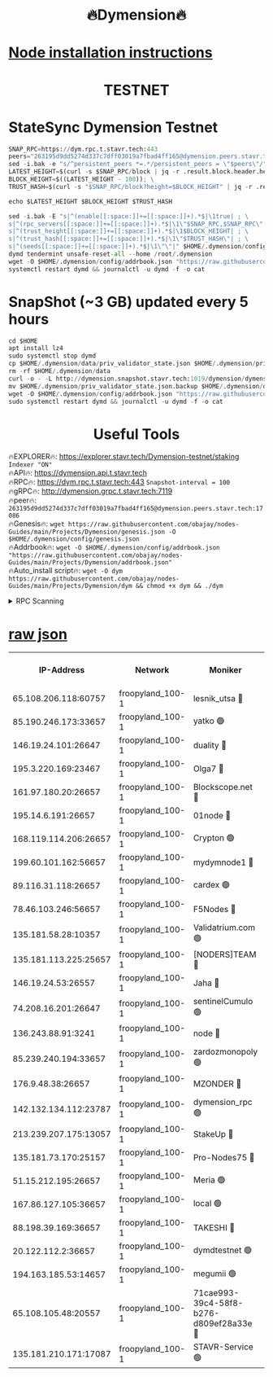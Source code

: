 <h1 align="center"> 🔥Dymension🔥</h1>

[Node installation instructions](https://github.com/obajay/nodes-Guides/tree/main/Projects/Dymension)
=

<h1 align="center"> TESTNET</h1>

# StateSync Dymension Testnet
```python
SNAP_RPC=https://dym.rpc.t.stavr.tech:443
peers="263195d9dd5274d337c7dff03019a7fbad4ff165@dymension.peers.stavr.tech:17086"
sed -i.bak -e "s/^persistent_peers *=.*/persistent_peers = \"$peers\"/" $HOME/.dymension/config/config.toml
LATEST_HEIGHT=$(curl -s $SNAP_RPC/block | jq -r .result.block.header.height); \
BLOCK_HEIGHT=$((LATEST_HEIGHT - 100)); \
TRUST_HASH=$(curl -s "$SNAP_RPC/block?height=$BLOCK_HEIGHT" | jq -r .result.block_id.hash)

echo $LATEST_HEIGHT $BLOCK_HEIGHT $TRUST_HASH

sed -i.bak -E "s|^(enable[[:space:]]+=[[:space:]]+).*$|\1true| ; \
s|^(rpc_servers[[:space:]]+=[[:space:]]+).*$|\1\"$SNAP_RPC,$SNAP_RPC\"| ; \
s|^(trust_height[[:space:]]+=[[:space:]]+).*$|\1$BLOCK_HEIGHT| ; \
s|^(trust_hash[[:space:]]+=[[:space:]]+).*$|\1\"$TRUST_HASH\"| ; \
s|^(seeds[[:space:]]+=[[:space:]]+).*$|\1\"\"|" $HOME/.dymension/config/config.toml
dymd tendermint unsafe-reset-all --home /root/.dymension
wget -O $HOME/.dymension/config/addrbook.json "https://raw.githubusercontent.com/obajay/nodes-Guides/main/Projects/Dymension/addrbook.json"
systemctl restart dymd && journalctl -u dymd -f -o cat

```
# SnapShot (~3 GB) updated every 5 hours
```python
cd $HOME
apt install lz4
sudo systemctl stop dymd
cp $HOME/.dymension/data/priv_validator_state.json $HOME/.dymension/priv_validator_state.json.backup
rm -rf $HOME/.dymension/data
curl -o - -L http://dymension.snapshot.stavr.tech:1019/dymension/dymension-snap.tar.lz4 | lz4 -c -d - | tar -x -C $HOME/.dymension --strip-components 2
mv $HOME/.dymension/priv_validator_state.json.backup $HOME/.dymension/data/priv_validator_state.json
wget -O $HOME/.dymension/config/addrbook.json "https://raw.githubusercontent.com/obajay/nodes-Guides/main/Projects/Dymension/addrbook.json"
sudo systemctl restart dymd && journalctl -u dymd -f -o cat
```

 <h1 align="center"> Useful Tools</h1>

🔥EXPLORER🔥:     https://explorer.stavr.tech/Dymension-testnet/staking        `Indexer "ON"` \
🔥API🔥:          https://dymension.api.t.stavr.tech \
🔥RPC🔥:          https://dym.rpc.t.stavr.tech:443                  `Snapshot-interval = 100` \
🔥gRPC🔥:         http://dymension.grpc.t.stavr.tech:7119 \
🔥peer🔥:         `263195d9dd5274d337c7dff03019a7fbad4ff165@dymension.peers.stavr.tech:17086` \
🔥Genesis🔥:     ```wget https://raw.githubusercontent.com/obajay/nodes-Guides/main/Projects/Dymension/genesis.json -O $HOME/.dymension/config/genesis.json``` \
🔥Addrbook🔥:    ```wget -O $HOME/.dymension/config/addrbook.json "https://raw.githubusercontent.com/obajay/nodes-Guides/main/Projects/Dymension/addrbook.json"``` \
🔥Auto_install script🔥: ```wget -O dym https://raw.githubusercontent.com/obajay/nodes-Guides/main/Projects/Dymension/dym && chmod +x dym && ./dym```

<details>
<summary>RPC Scanning</summary>

<h2 align="center"> We scan nodes in real time every 4 hours. And we provide the final result of RPC endpoints.
We cannot influence the operation of these nodes in any way. </h2>


```python
If Voting Power is higher than 0 --> then the Node is a validator of the network and may be subject to attack and be a potential threat to the chain.
```
```python
We marked such validators with a red symbol
```

</details>

[raw json](https://rpc-check.dymt.stavr.tech/dymt/rpc-dymt-result.json)
=


<table><tr><th>IP-Address</th><th>Network</th><th>Moniker</th><th>Latest Block Height</th><th>Earliest Block Height</th><th>Catching Up</th><th>Voting Power</th><th>Scan Time</th></tr><tr><td>65.108.206.118:60757</td><td>froopyland_100-1</td><td>lesnik_utsa 🔴</td><td>1410836</td><td>1</td><td>False</td><td>1</td><td>2023-11-25T03:14:10.292166338UTC</td></tr><tr><td>85.190.246.173:33657</td><td>froopyland_100-1</td><td>yatko 🟢</td><td>1410837</td><td>1</td><td>False</td><td>0</td><td>2023-11-25T03:14:19.750778265UTC</td></tr><tr><td>146.19.24.101:26647</td><td>froopyland_100-1</td><td>duality 🔴</td><td>1410838</td><td>1</td><td>False</td><td>1</td><td>2023-11-25T03:14:24.810592745UTC</td></tr><tr><td>195.3.220.169:23467</td><td>froopyland_100-1</td><td>Olga7 🔴</td><td>1410840</td><td>1</td><td>False</td><td>1</td><td>2023-11-25T03:14:36.964021693UTC</td></tr><tr><td>161.97.180.20:26657</td><td>froopyland_100-1</td><td>Blockscope.net 🔴</td><td>1410841</td><td>1</td><td>False</td><td>1</td><td>2023-11-25T03:14:41.786028150UTC</td></tr><tr><td>195.14.6.191:26657</td><td>froopyland_100-1</td><td>01node 🔴</td><td>1410841</td><td>1</td><td>False</td><td>1</td><td>2023-11-25T03:14:42.144174010UTC</td></tr><tr><td>168.119.114.206:26657</td><td>froopyland_100-1</td><td>Crypton 🟢</td><td>1410841</td><td>1</td><td>False</td><td>0</td><td>2023-11-25T03:14:42.397709802UTC</td></tr><tr><td>199.60.101.162:56657</td><td>froopyland_100-1</td><td>mydymnode1 🔴</td><td>1410836</td><td>106001</td><td>False</td><td>1</td><td>2023-11-25T03:14:10.946850263UTC</td></tr><tr><td>89.116.31.118:26657</td><td>froopyland_100-1</td><td>cardex 🟢</td><td>1410837</td><td>293001</td><td>False</td><td>0</td><td>2023-11-25T03:14:17.379085530UTC</td></tr><tr><td>78.46.103.246:56657</td><td>froopyland_100-1</td><td>F5Nodes 🔴</td><td>1410835</td><td>407001</td><td>False</td><td>1</td><td>2023-11-25T03:14:06.236773447UTC</td></tr><tr><td>135.181.58.28:10357</td><td>froopyland_100-1</td><td>Validatrium.com 🟢</td><td>1410839</td><td>591001</td><td>False</td><td>0</td><td>2023-11-25T03:14:29.262626253UTC</td></tr><tr><td>135.181.113.225:25657</td><td>froopyland_100-1</td><td>[NODERS]TEAM 🔴</td><td>1410839</td><td>737456</td><td>False</td><td>1</td><td>2023-11-25T03:14:29.629497635UTC</td></tr><tr><td>146.19.24.53:26557</td><td>froopyland_100-1</td><td>Jaha 🔴</td><td>1410839</td><td>737456</td><td>False</td><td>1</td><td>2023-11-25T03:14:29.956532936UTC</td></tr><tr><td>74.208.16.201:26647</td><td>froopyland_100-1</td><td>sentinelCumulo 🟢</td><td>1410834</td><td>820001</td><td>False</td><td>0</td><td>2023-11-25T03:13:58.480913115UTC</td></tr><tr><td>136.243.88.91:3241</td><td>froopyland_100-1</td><td>node 🔴</td><td>1410839</td><td>922548</td><td>False</td><td>1</td><td>2023-11-25T03:14:30.206069078UTC</td></tr><tr><td>85.239.240.194:33657</td><td>froopyland_100-1</td><td>zardozmonopoly 🟢</td><td>1410842</td><td>935165</td><td>False</td><td>0</td><td>2023-11-25T03:14:48.332219456UTC</td></tr><tr><td>176.9.48.38:26657</td><td>froopyland_100-1</td><td>MZONDER 🔴</td><td>1410840</td><td>1006001</td><td>False</td><td>1</td><td>2023-11-25T03:14:36.604523147UTC</td></tr><tr><td>142.132.134.112:23787</td><td>froopyland_100-1</td><td>dymension_rpc 🟢</td><td>1410838</td><td>1110838</td><td>False</td><td>0</td><td>2023-11-25T03:14:22.081006050UTC</td></tr><tr><td>213.239.207.175:13057</td><td>froopyland_100-1</td><td>StakeUp 🔴</td><td>1410842</td><td>1150548</td><td>False</td><td>1</td><td>2023-11-25T03:14:44.717976799UTC</td></tr><tr><td>135.181.73.170:25157</td><td>froopyland_100-1</td><td>Pro-Nodes75 🔴</td><td>1410835</td><td>1158907</td><td>False</td><td>1</td><td>2023-11-25T03:14:07.901597725UTC</td></tr><tr><td>51.15.212.195:26657</td><td>froopyland_100-1</td><td>Meria 🟢</td><td>1410833</td><td>1238063</td><td>False</td><td>0</td><td>2023-11-25T03:13:53.608604970UTC</td></tr><tr><td>167.86.127.105:36657</td><td>froopyland_100-1</td><td>local 🟢</td><td>1410841</td><td>1318001</td><td>False</td><td>0</td><td>2023-11-25T03:14:39.340126596UTC</td></tr><tr><td>88.198.39.169:36657</td><td>froopyland_100-1</td><td>TAKESHI 🔴</td><td>1410834</td><td>1330001</td><td>False</td><td>1</td><td>2023-11-25T03:13:58.749376798UTC</td></tr><tr><td>20.122.112.2:36657</td><td>froopyland_100-1</td><td>dymdtestnet 🟢</td><td>1388930</td><td>1368573</td><td>False</td><td>0</td><td>2023-11-25T03:14:01.526668068UTC</td></tr><tr><td>194.163.185.53:14657</td><td>froopyland_100-1</td><td>megumii 🟢</td><td>1410835</td><td>1390788</td><td>False</td><td>0</td><td>2023-11-25T03:14:07.568159120UTC</td></tr><tr><td>65.108.105.48:20557</td><td>froopyland_100-1</td><td>71cae993-39c4-58f8-b276-d809ef28a33e 🔴</td><td>1410838</td><td>1400001</td><td>False</td><td>1</td><td>2023-11-25T03:14:22.436251179UTC</td></tr><tr><td>135.181.210.171:17087</td><td>froopyland_100-1</td><td>STAVR-Service 🟢</td><td>1410834</td><td>1405590</td><td>False</td><td>0</td><td>2023-11-25T03:14:01.892546791UTC</td></tr></table>
